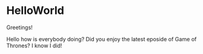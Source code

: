 # HelloWorld

Greetings!

Hello how is everybody doing? Did you enjoy the latest eposide of Game of Thrones?
I know I did!
